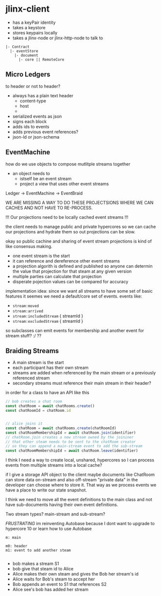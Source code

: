 # jlinx-client

- has a keyPair identity
- takes a keystore
- stores keypairs locally
- takes a jlinx-node or jlinx-http-node to talk to


```
|- Contract
  |- eventStore
    |- document
      |- core || RemoteCore
```


## Micro Ledgers


to header or not to header?


- always has a plain text header
  - content-type
  - host
  - 
- serialized events as json
- signs each block
- adds ids to events
- adds previous event references?
- json-ld or json-schema



## EventMachine

how do we use objects to compose mutlitple streams together

- an object needs to
  - istself be an event stream 
  - project a view that uses other event streams

Ledger -> EventMachine -> EventBraid



WE ARE MISSING A WAY TO DO THESE PROJECTSIONS WHERE WE CAN CACHES AND
NOT HAVE TO RE-PROCESS. 

!!! Our projections need to be locally cached event streams !!!


the client needs to manage public and private hypercores so we can cache
our projections and hydrate them so out projections can be slow. 



okay so public cachine and sharing of event stream projections is kind of like consensus making. 

- one event stream is the start
- it can reference and dereference other event streams
- a projection algorith is defined and published so anyone can determin the value that projection for that steam at any given version
- multiple parties can calculate that projection 
- disperate pojection values can be compared for accuracy


implementation idea: since we want all streams to have some set of basic features it seemes we need a default/core set of events. events like:
- `stream:moved`
- `stream:arrived`
- `stream:includedStream` { streamId }
- `stream:excludedStream` { streamId }

so subclasses can emit events for membership and another event for stream stuff? :/ ??






## Braiding Streams

- A main stream is the start
- each participant has their own stream
- streams are added when referenced by the main stream or a previously referenced stream
- secondary streams must reference their main stream in their header?


in order for a class to have an API like this

```js
// bob creates a chat room
const chatRoom = await chatRooms.create()
const chatRoomId = chatRoom.id


// alice joins it
const chatRoom = await chatRooms.create(chatRoomId)
const chatRoomMembershipId = await chatRoom.join(identifier)
// chatRoom.join creates a new stream owned by the joininer
// that other steam needs to be sent to the chatRoom creator
// so they can append a main-stream event to add the sub-stream
const chatRoomMembershipId = await chatRoom.leave(identifier)
```


I think I need a way to create local, unshared, hypercores so I can
process events from multiple streams into a local cache?

if I give a storage API object to the client maybe documents like ChatRoom
can store data on-stream and also off-stream "private data" in the developer
can choose where to store it. That way as we process events we have a place to write our state snapshot.

I think we need to move all the event definitions to the main class and not have sub-documents having their own event definitions. 


Two stream types? main-stream and sub-stream?



*FRUSTRATING* im reinventing Autobase because I dont want to upgrade to hypercore 10 or learn how to use Autobase


```
m: main

m0: header
m1: event to add another steam


```

- bob makes a stream S1
- bob give that steam id to Alice
- Alice makes their own steam and gives the Bob her stream's id
- Alice waits for Bob's steam to accept her
- Bob appends an event to S1 that references S2
- Alice see's bob has added her stream


